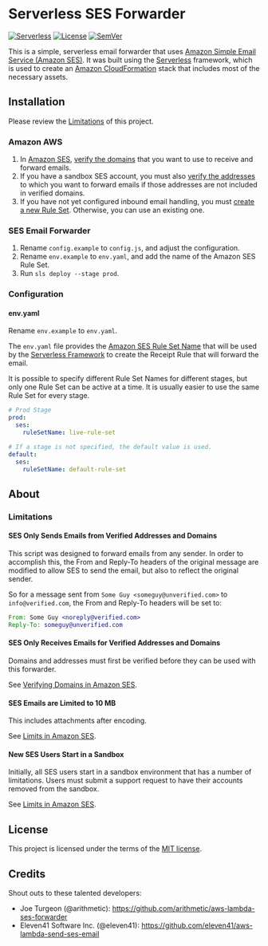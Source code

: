 Serverless SES Forwarder
========================

[![Serverless][ico-serverless]][link-serverless]
[![License](https://img.shields.io/badge/license-MIT-green.svg)][link-license]
[![SemVer](http://img.shields.io/:SemVer-1.0.0-brightgreen.svg)](http://semver.org)

This is a simple, serverless email forwarder that uses [Amazon Simple Email Service (Amazon SES)][link-ses-doc]. It was built using the [Serverless][link-serverless] framework, which is used to create an [Amazon CloudFormation][link-cloudformation] stack that includes most of the necessary assets.

Installation
------------

Please review the [Limitations](#limitations) of this project.

### Amazon AWS

1. In [Amazon SES][link-ses-domains], [verify the domains][link-ses-domains-doc] that you want to use to receive and forward emails.
2. If you have a sandbox SES account, you must also [verify the addresses][link-ses-domains-doc] to which you want to forward emails if those addresses are not included in verified domains.
3. If you have not yet configured inbound email handling, you must [create a new Rule Set][link-ses-rules]. Otherwise, you can use an existing one.

### SES Email Forwarder

1. Rename `config.example` to `config.js`, and adjust the configuration.
2. Rename `env.example` to `env.yaml`, and add the name of the Amazon SES Rule Set.
3. Run `sls deploy --stage prod`.

### Configuration

#### env.yaml

Rename `env.example` to `env.yaml`.

The `env.yaml` file provides the [Amazon SES Rule Set Name][link-ses-rules] that will be used by the [Serverless Framework][link-serverless] to create the Receipt Rule that will forward the email.

It is possible to specify different Rule Set Names for different stages, but
only one Rule Set can be active at a time. It is usually easier to use the same
Rule Set for every stage.

```yaml
# Prod Stage
prod:
  ses:
    ruleSetName: live-rule-set

# If a stage is not specified, the default value is used.
default:
  ses:
    ruleSetName: default-rule-set
```

About
-----

### Limitations

#### SES Only Sends Emails from Verified Addresses and Domains

This script was designed to forward emails from any sender. In order to
accomplish this, the From and Reply-To headers of the original message are
modified to allow SES to send the email, but also to reflect the original
sender.

So for a message sent from `Some Guy <someguy@unverified.com>` to
`info@verified.com`, the From and Reply-To headers will be set to:

```eml
From: Some Guy <noreply@verified.com>
Reply-To: someguy@unverified.com
```

#### SES Only Receives Emails for Verified Addresses and Domains

Domains and addresses must first be verified before they can be used with this
forwarder.

See [Verifying Domains in Amazon SES][link-ses-domains].

#### SES Emails are Limited to 10 MB

This includes attachments after encoding.

See [Limits in Amazon SES][link-ses-limits].

#### New SES Users Start in a Sandbox

Initially, all SES users start in a sandbox environment that has a number of
limitations. Users must submit a support request to have their accounts removed
from the sandbox.

See [Limits in Amazon SES][link-ses-limits].

License
-------

This project is licensed under the terms of the [MIT license][link-license].


Credits
-------

Shout outs to these talented developers:

* Joe Turgeon (@arithmetic): https://github.com/arithmetic/aws-lambda-ses-forwarder
* Eleven41 Software Inc. (@eleven41): https://github.com/eleven41/aws-lambda-send-ses-email

[ico-serverless]: http://public.serverless.com/badges/v3.svg

[link-cloudformation]: https://aws.amazon.com/cloudformation/
[link-license]: https://github.com/ejsexton82/ses-forwarder/blob/master/LICENSE
[link-serverless]: http://www.serverless.com/
[link-serverless-aws]: https://serverless.com/framework/docs/providers/aws/guide/credentials/
[link-ses]: https://console.aws.amazon.com/ses/home
[link-ses-doc]: https://aws.amazon.com/ses/
[link-ses-domains]: https://console.aws.amazon.com/ses/home#verified-senders-domain:
[link-ses-domains-doc]: https://docs.aws.amazon.com/ses/latest/DeveloperGuide/verify-domains.html
[link-ses-limits]: https://docs.aws.amazon.com/ses/latest/DeveloperGuide/limits.html
[link-ses-rules]: https://console.aws.amazon.com/ses/home#receipt-rules
